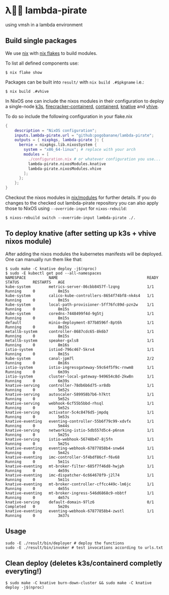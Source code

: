 # λ🏴‍☠️ lambda-pirate
using vmsh in a lambda environment

## Build single packages

We use [nix](https://nixos.org/download.html) with [nix flakes](https://nixos.wiki/wiki/Flakes) to build
modules.

To list all defined components use:

``` console
$ nix flake show
```

Packages can be built into `result/` with `nix build .#$pkgname` i.e.:

``` console
$ nix build .#vhive
```

In NixOS one can include the nixos modules in their configuration to deploy a
single-node [k3s](https://k3s.io),
[firecracker-containerd](https://github.com/firecracker-microvm/firecracker-containerd),
[containerd](https://containerd.io/), [knative](https://knative.dev) and
[vhive](https://github.com/ease-lab/vhive). 

To do so include the following configuration in your flake.nix

```nix
{
    description = "NixOS configuration";
    inputs.lambda-pirate.url = "github:pogobanane/lambda-pirate";
    outputs = { nixpkgs, lambda-pirate }: {
      bernie = nixpkgs.lib.nixosSystem {
        system = "x86_64-linux"; # replace with your arch
        modules = [
          ./configuration.nix # or whatever configuration you use...
          lambda-pirate.nixosModules.knative
          lambda-pirate.nixosModules.vhive
        ];
      };
    };
}
```

Checkout the nixos modules in [nix/modules](./nix/modules) for further details.
If you do changes to the checked out lambda-pirate repository you can also apply
those to NixOS using `--override-input` for `nixos-rebuild`:

``` console
$ nixos-rebuild switch --override-input lambda-pirate ./.
```


## To deploy knative (after setting up k3s + vhive nixos module)

After adding the nixos modules the kubernetes manifests will be deployed.
One can manually run them like that:

```console
$ sudo make -C knative deploy -j$(nproc)
$ sudo -E kubectl get pod --all-namespaces
NAMESPACE          NAME                                       READY   STATUS      RESTARTS   AGE
kube-system        metrics-server-86cbb8457f-lzqng            1/1     Running     0          8m15s
kube-system        calico-kube-controllers-8654f74bf8-nk4s4   1/1     Running     0          8m15s
kube-system        local-path-provisioner-5ff76fc89d-pzn2w    1/1     Running     0          8m15s
kube-system        coredns-7448499f4d-9g5tj                   1/1     Running     0          8m15s
default            minio-deployment-877b8596f-8pt6h           1/1     Running     0          8m15s
metallb-system     controller-8687cdc65-8k6b7                 1/1     Running     0          8m15s
metallb-system     speaker-gxls8                              1/1     Running     0          8m16s
istio-system       istiod-796c467-5krx4                       1/1     Running     0          8m15s
kube-system        canal-jpm7l                                2/2     Running     0          8m16s
istio-system       istio-ingressgateway-59c64f5f9c-rnwm8      1/1     Running     0          6m39s
istio-system       cluster-local-gateway-949654c8d-2kw8n      1/1     Running     0          6m39s
knative-serving    controller-78db6b6d75-xr8db                1/1     Running     0          5m52s
knative-serving    autoscaler-589958b7b6-h7ktt                1/1     Running     0          5m52s
knative-serving    webhook-6cf55b5bbd-rhsql                   1/1     Running     0          5m52s
knative-serving    activator-5c4c8476d5-jmpdq                 1/1     Running     0          5m53s
knative-eventing   eventing-controller-55b6f79c99-xdvfx       1/1     Running     0          5m44s
knative-serving    networking-istio-5db557d5c4-p6nsm          1/1     Running     0          5m25s
knative-serving    istio-webhook-56748b47-8j5fn               1/1     Running     0          5m25s
knative-eventing   eventing-webhook-67877858b4-snw64          1/1     Running     0          5m42s
knative-eventing   imc-controller-5f4bdf86cf-f6v68            1/1     Running     0          5m11s
knative-eventing   mt-broker-filter-685f7f46d8-hwjph          1/1     Running     0          4m59s
knative-eventing   imc-dispatcher-6c664678f9-j2l74            1/1     Running     0          5m11s
knative-eventing   mt-broker-controller-cffcc449c-lm6jc       1/1     Running     0          4m55s
knative-eventing   mt-broker-ingress-546d6868c9-nbbtf         1/1     Running     0          4m57s
knative-serving    default-domain-97lz6                       0/1     Completed   0          5m20s
knative-eventing   eventing-webhook-67877858b4-zwstl          1/1     Running     0          3m37s

```

## Usage

```console
sudo -E ./result/bin/deployer # deploy the functions
sudo -E ./result/bin/invoker # test invocations according to urls.txt
```

## Clean deploy (deletes k3s/containerd completly everyting!)

```console
$ sudo make -C knative burn-down-cluster && sudo make -C knative deploy -j$(nproc)
```

